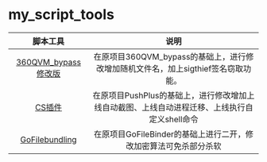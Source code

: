 # my_script_tools

| 脚本工具  |  说明  |
| :----:  |  :----:  |
| [360QVM_bypass修改版](https://github.com/S9MF/my_script_tools/blob/main/360QVM_bypass1.1/README.md) |  在原项目360QVM_bypass的基础上，进行修改增加随机文件名，加上sigthief签名窃取功能。 |
| [CS插件](https://github.com/S9MF/my_script_tools/blob/main/CS%E6%8F%92%E4%BB%B6/README.md)  |  在原项目PushPlus的基础上，进行修改增加上线自动截图、上线自动进程迁移、上线执行自定义shell命令  |
| [GoFilebundling](https://github.com/S9MF/my_script_tools/blob/main/GoFilebundling/README.md)  |  在原项目GoFileBinder的基础上进行二开，修改加密算法可免杀部分杀软  |


